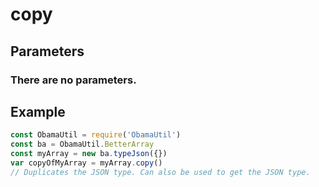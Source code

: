 # copy
## Parameters
### There are no parameters.
## Example
```javascript
const ObamaUtil = require('ObamaUtil')
const ba = ObamaUtil.BetterArray
const myArray = new ba.typeJson({})
var copyOfMyArray = myArray.copy()
// Duplicates the JSON type. Can also be used to get the JSON type.
```